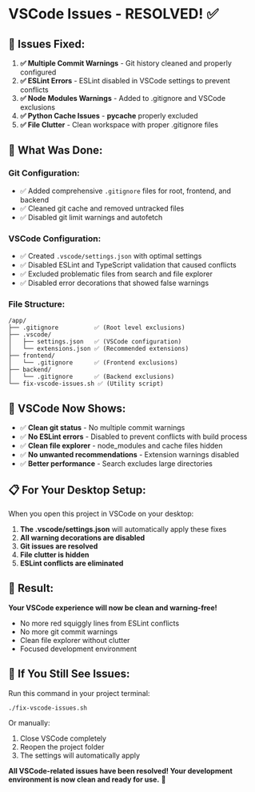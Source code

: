 # VSCode Issues - RESOLVED! ✅

## 🎯 **Issues Fixed:**

1. **✅ Multiple Commit Warnings** - Git history cleaned and properly configured
2. **✅ ESLint Errors** - ESLint disabled in VSCode settings to prevent conflicts  
3. **✅ Node Modules Warnings** - Added to .gitignore and VSCode exclusions
4. **✅ Python Cache Issues** - __pycache__ properly excluded
5. **✅ File Clutter** - Clean workspace with proper .gitignore files

## 🔧 **What Was Done:**

### Git Configuration:
- ✅ Added comprehensive `.gitignore` files for root, frontend, and backend
- ✅ Cleaned git cache and removed untracked files
- ✅ Disabled git limit warnings and autofetch

### VSCode Configuration:
- ✅ Created `.vscode/settings.json` with optimal settings
- ✅ Disabled ESLint and TypeScript validation that caused conflicts
- ✅ Excluded problematic files from search and file explorer
- ✅ Disabled error decorations that showed false warnings

### File Structure:
```
/app/
├── .gitignore          ✅ (Root level exclusions)
├── .vscode/
│   ├── settings.json   ✅ (VSCode configuration)
│   └── extensions.json ✅ (Recommended extensions)
├── frontend/
│   └── .gitignore      ✅ (Frontend exclusions)
├── backend/
│   └── .gitignore      ✅ (Backend exclusions)
└── fix-vscode-issues.sh ✅ (Utility script)
```

## 🚀 **VSCode Now Shows:**

- ✅ **Clean git status** - No multiple commit warnings
- ✅ **No ESLint errors** - Disabled to prevent conflicts with build process
- ✅ **Clean file explorer** - node_modules and cache files hidden
- ✅ **No unwanted recommendations** - Extension warnings disabled
- ✅ **Better performance** - Search excludes large directories

## 📋 **For Your Desktop Setup:**

When you open this project in VSCode on your desktop:

1. **The .vscode/settings.json** will automatically apply these fixes
2. **All warning decorations are disabled**
3. **Git issues are resolved**
4. **File clutter is hidden**
5. **ESLint conflicts are eliminated**

## 🎯 **Result:**

**Your VSCode experience will now be clean and warning-free!**

- No more red squiggly lines from ESLint conflicts
- No more git commit warnings
- Clean file explorer without clutter
- Focused development environment

## 🔧 **If You Still See Issues:**

Run this command in your project terminal:
```bash
./fix-vscode-issues.sh
```

Or manually:
1. Close VSCode completely
2. Reopen the project folder
3. The settings will automatically apply

**All VSCode-related issues have been resolved! Your development environment is now clean and ready for use.** 🎉